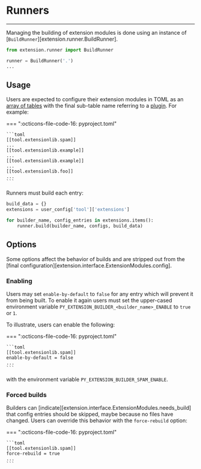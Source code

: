 # Runners

-----

Managing the building of extension modules is done using an instance of [`BuildRunner`][extension.runner.BuildRunner].

```python
from extension.runner import BuildRunner

runner = BuildRunner('.')
...
```

## Usage

Users are expected to configure their extension modules in TOML as an [array of tables](https://toml.io/en/v1.0.0#array-of-tables) with the final sub-table name referring to a [plugin](builders.md#plugin-registration). For example:

=== ":octicons-file-code-16: pyproject.toml"

    ```toml
    [[tool.extensionlib.spam]]
    ...
    [[tool.extensionlib.example]]
    ...
    [[tool.extensionlib.example]]
    ...
    [[tool.extensionlib.foo]]
    ...
    ```

Runners must build each entry:

```python
build_data = {}
extensions = user_config['tool']['extensions']

for builder_name, config_entries in extensions.items():
    runner.build(builder_name, configs, build_data)
```

## Options

Some options affect the behavior of builds and are stripped out from the [final configuration][extension.interface.ExtensionModules.config].

### Enabling

Users may set `enable-by-default` to `false` for any entry which will prevent it from being built. To enable it again users must set the upper-cased environment variable `PY_EXTENSION_BUILDER_<builder_name>_ENABLE` to `true` or `1`.

To illustrate, users can enable the following:

=== ":octicons-file-code-16: pyproject.toml"

    ```toml
    [[tool.extensionlib.spam]]
    enable-by-default = false
    ...
    ```

with the environment variable `PY_EXTENSION_BUILDER_SPAM_ENABLE`.

### Forced builds

Builders can [indicate][extension.interface.ExtensionModules.needs_build] that config entries should be skipped, maybe because no files have changed. Users can override this behavior with the `force-rebuild` option:

=== ":octicons-file-code-16: pyproject.toml"

    ```toml
    [[tool.extensionlib.spam]]
    force-rebuild = true
    ...
    ```

